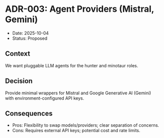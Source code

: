 # ADR-003: Agent Providers (Mistral, Gemini)

- Date: 2025-10-04
- Status: Proposed

## Context
We want pluggable LLM agents for the hunter and minotaur roles.

## Decision
Provide minimal wrappers for Mistral and Google Generative AI (Gemini) with environment-configured API keys.

## Consequences
- Pros: Flexibility to swap models/providers; clear separation of concerns.
- Cons: Requires external API keys; potential cost and rate limits.
